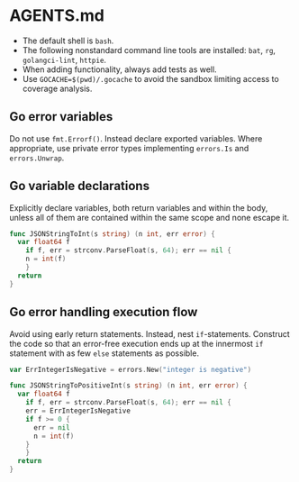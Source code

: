 # AGENTS.md

- The default shell is `bash`.
- The following nonstandard command line tools are installed: `bat`, `rg`, `golangci-lint`, `httpie`.
- When adding functionality, always add tests as well.
- Use `GOCACHE=$(pwd)/.gocache` to avoid the sandbox limiting access to coverage analysis.

## Go error variables

Do not use `fmt.Errorf()`. Instead declare exported variables. Where appropriate,
use private error types implementing `errors.Is` and `errors.Unwrap`.

## Go variable declarations

Explicitly declare variables, both return variables and within the body, unless
all of them are contained within the same scope and none escape it.

```go
func JSONStringToInt(s string) (n int, err error) {
  var float64 f
	if f, err = strconv.ParseFloat(s, 64); err == nil {
    n = int(f)
	}
  return
}
```

## Go error handling execution flow

Avoid using early return statements. Instead, nest `if`-statements.
Construct the code so that an error-free execution ends up at the
innermost `if` statement with as few `else` statements as possible.

```go
var ErrIntegerIsNegative = errors.New("integer is negative")

func JSONStringToPositiveInt(s string) (n int, err error) {
  var float64 f
	if f, err = strconv.ParseFloat(s, 64); err == nil {
    err = ErrIntegerIsNegative
    if f >= 0 {
      err = nil
      n = int(f)
    }
	}
  return
}
```

